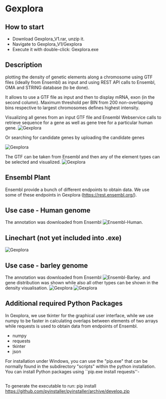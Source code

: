 # Gexplora

## How to start

* Download Gexplora_V1.rar, unzip it.
* Navigate to Gexplora_V1/Gexplora
* Execute it with double-click: Gexplora.exe

## Description

plotting the density of genetic elements along a chromosome using GTF files (ideally from Ensembl) as input
and using REST API calls to Ensembl, OMA and STRING database (to be done).

It allows to use a GTF file as input and then to display mRNA, exon (in the second
column). Maximum threshold per BIN from 200 non-overlapping bins respective
to largest chromosomes defines highest intensity.

Visualizing all genes from an input GTF file and Ensembl Webservice calls to retrieve sequence for a
gene as well as gene tree for a particular human gene.
![Gexplora](https://github.com/nthomasCUBE/Gexplora/blob/master/pix/fig1A.png)

Or searching for candidate genes by uploading the candidate genes

![Gexplora](https://github.com/nthomasCUBE/Gexplora/blob/master/pix/fig1B.png)

The GTF can be taken from Ensembl and then any of the element types can be selected and visualized.
![Gexplora](https://github.com/nthomasCUBE/Gexplora/blob/master/pix/fig1C.png)

## Ensembl Plant

Ensembl provide a bunch of different endpoints to obtain data. We use some of these endpoints 
in Gexplora (https://rest.ensembl.org/).

## Use case - Human genome

The annotation was downloaded from Ensembl ![Ensembl-Human](ftp://ftp.ensembl.org/pub/release-99/gff3/homo_sapiens/Homo_sapiens.GRCh38.99.chr.gff3.gz).

## Linechart (not yet included into .exe)

![Gexplora](https://github.com/nthomasCUBE/Gexplora/blob/master/pix/Gexplora_Linechart.png)

## Use case - barley genome

The annotation was downloaded from Ensembl ![Ensembl-Barley](ftp://ftp.ensemblgenomes.org/pub/plants/release-46/gff3/hordeum_vulgare).
and gene distribution was shown while also all other types can be shown in the density visualisation.
![Gexplora](https://github.com/nthomasCUBE/Gexplora/blob/master/pix/Gexplora_Barley.png)
![Gexplora](https://github.com/nthomasCUBE/Gexplora/blob/master/pix/Gexplora_Barley_Details.png)


## Additional required Python Packages

In Gexplora, we use tkinter for the graphical user interface, while
we use numpy to be faster in calculating overlaps between elements of two arrays while
requests is used to obtain data from endpoints of Ensembl.

- numpy
- requests
- tkinter
- json

For installation under Windows, you can use the "pip.exe" that can be normally
found in the subdirectory "scripts" within the python installation.
You can install Python packages using ``pip.exe install requests''-


##

To generate the executable to run:
pip install https://github.com/pyinstaller/pyinstaller/archive/develop.zip





